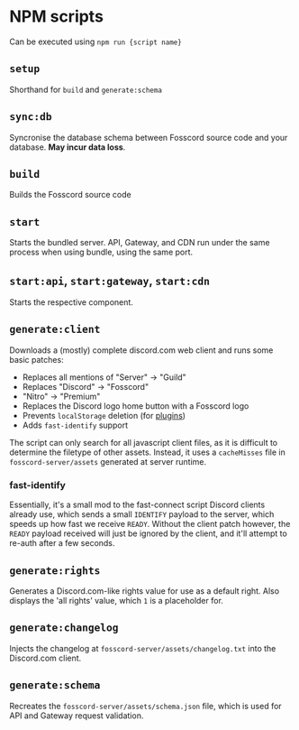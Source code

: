 # NPM scripts

Can be executed using `npm run {script name}`

## `setup`

Shorthand for `build` and `generate:schema`

## `sync:db`

Syncronise the database schema between Fosscord source code and your database.
**May incur data loss**.

## `build`

Builds the Fosscord source code

## `start`

Starts the bundled server. API, Gateway, and CDN run under the same process when using bundle, using the same port.

## `start:api`, `start:gateway`, `start:cdn`

Starts the respective component.

## `generate:client`

Downloads a (mostly) complete discord.com web client and runs some basic patches:

-   Replaces all mentions of "Server" -> "Guild"
-   Replaces "Discord" -> "Fosscord"
-   "Nitro" -> "Premium"
-   Replaces the Discord logo home button with a Fosscord logo
-   Prevents `localStorage` deletion (for [plugins](Test%20Client/plugins.md))
-   Adds `fast-identify` support

The script can only search for all javascript client files,
as it is difficult to determine the filetype of other assets.
Instead, it uses a `cacheMisses` file in `fosscord-server/assets`
generated at server runtime.

### fast-identify

Essentially, it's a small mod to the fast-connect script Discord clients already use,
which sends a small `IDENTIFY` payload to the server, which speeds up how fast we receive `READY`.
Without the client patch however, the `READY` payload received will just be ignored by the client,
and it'll attempt to re-auth after a few seconds.

## `generate:rights`

Generates a Discord.com-like rights value for use as a default right.
Also displays the 'all rights' value, which `1` is a placeholder for.

## `generate:changelog`

Injects the changelog at `fosscord-server/assets/changelog.txt` into the Discord.com client.

## `generate:schema`

Recreates the `fosscord-server/assets/schema.json` file, which is used for API and Gateway request validation.
